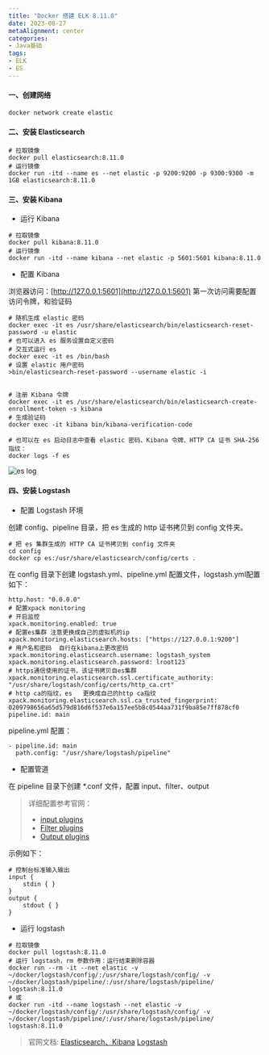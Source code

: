 ```yaml
---
title: "Docker 搭建 ELK 8.11.0"
date: 2023-08-27
metaAlignment: center
categories:
- Java基础
tags:
- ELK
- ES
---
```


<!--more-->

#### 一、创建网络

```
docker network create elastic
```
#### 二、安装 Elasticsearch

```shell
# 拉取镜像
docker pull elasticsearch:8.11.0
# 运行镜像
docker run -itd --name es --net elastic -p 9200:9200 -p 9300:9300 -m 1GB elasticsearch:8.11.0
```

#### 三、安装 Kibana

* 运行 Kibana

```shell
# 拉取镜像
docker pull kibana:8.11.0
# 运行镜像
docker run -itd --name kibana --net elastic -p 5601:5601 kibana:8.11.0
```

* 配置 Kibana

浏览器访问：[http://127.0.0.1:5601](http://127.0.0.1:5601)
第一次访问需要配置访问令牌，和验证码

```shell
# 随机生成 elastic 密码
docker exec -it es /usr/share/elasticsearch/bin/elasticsearch-reset-password -u elastic
# 也可以进入 es 服务设置自定义密码
# 交互式运行 es
docker exec -it es /bin/bash
# 设置 elastic 用户密码
>bin/elasticsearch-reset-password --username elastic -i


# 注册 Kibana 令牌
docker exec -it es /usr/share/elasticsearch/bin/elasticsearch-create-enrollment-token -s kibana
# 生成验证码
docker exec -it kibana bin/kibana-verification-code

# 也可以在 es 启动日志中查看 elastic 密码、Kibana 令牌、HTTP CA 证书 SHA-256 指纹：
docker logs -f es
```
![es log](/images/other/es_log.png)


#### 四、安装 Logstash
* 配置 Logstash 环境

创建 config、pipeline 目录，把 es 生成的 http 证书拷贝到 config 文件夹。

```shell
# 把 es 集群生成的 HTTP CA 证书拷贝到 config 文件夹
cd config
docker cp es:/usr/share/elasticsearch/config/certs .
```
在 config 目录下创建 logstash.yml、pipeline.yml 配置文件，logstash.yml配置如下：
```
http.host: "0.0.0.0"
# 配置xpack monitoring
# 开启监控
xpack.monitoring.enabled: true
# 配置es集群 注意更换成自己的虚拟机的ip
xpack.monitoring.elasticsearch.hosts: ["https://127.0.0.1:9200"]
# 用户名和密码  自行在kibana上更改密码
xpack.monitoring.elasticsearch.username: logstash_system
xpack.monitoring.elasticsearch.password: lroot123
# https通信使用的证书，该证书拷贝自es集群
xpack.monitoring.elasticsearch.ssl.certificate_authority: "/usr/share/logstash/config/certs/http_ca.crt"
# http ca的指纹，es   更换成自己的http ca指纹
xpack.monitoring.elasticsearch.ssl.ca_trusted_fingerprint: 0209798656a65d579d816d6f537e6a157ee5b8c0544aa731f9ba85e7ff878cf0
pipeline.id: main
```

pipeline.yml 配置：
```
- pipeline.id: main
  path.config: "/usr/share/logstash/pipeline"
```

* 配置管道

在 pipeline 目录下创建 *.conf 文件，配置 input、filter、output
> 详细配置参考官网：
> * [input plugins](https://www.elastic.co/guide/en/logstash/8.11/input-plugins.html)
> * [Filter plugins](https://www.elastic.co/guide/en/logstash/8.11/filter-plugins.html)
> * [Output plugins](https://www.elastic.co/guide/en/logstash/8.11/output-plugins.html)

示例如下：
```
# 控制台标准输入输出
input {
    stdin { }
}
output {
    stdout { }
}
```

* 运行 logstash

```shell
# 拉取镜像
docker pull logstash:8.11.0
# 运行 logstash，rm 参数作用：运行结束删除容器
docker run --rm -it --net elastic -v ~/docker/logstash/config/:/usr/share/logstash/config/ -v ~/docker/logstash/pipeline/:/usr/share/logstash/pipeline/ logstash:8.11.0
# 或
docker run -itd --name logstash --net elastic -v ~/docker/logstash/config/:/usr/share/logstash/config/ -v ~/docker/logstash/pipeline/:/usr/share/logstash/pipeline/ logstash:8.11.0
```

> 官网文档:
> [Elasticsearch、Kibana](https://www.elastic.co/guide/en/elasticsearch/reference/8.11/docker.html)
> [Logstash](https://www.elastic.co/guide/en/logstash/current/docker.html)
